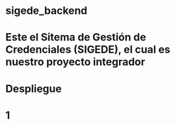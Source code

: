 # sigede_backend
 
# Este el Sitema de Gestión de Credenciales (SIGEDE), el cual es nuestro proyecto integrador
# Despliegue
# 1
